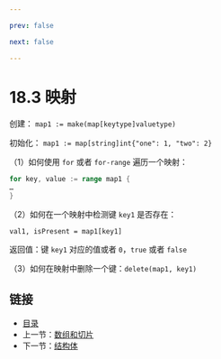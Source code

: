 ```yaml
---

prev: false  

next: false  

---
```


# 18.3 映射

创建：    `map1 := make(map[keytype]valuetype)`

初始化：   `map1 := map[string]int{"one": 1, "two": 2}`

（1）如何使用 `for` 或者 `for-range` 遍历一个映射：

```go
for key, value := range map1 {
…
}
```

（2）如何在一个映射中检测键 `key1` 是否存在：

   `val1, isPresent = map1[key1]`

   返回值：键 `key1` 对应的值或者 `0`，`true` 或者 `false`

（3）如何在映射中删除一个键：`delete(map1, key1)`

## 链接

- [目录](directory.md)
- 上一节：[数组和切片](18.2.md)
- 下一节：[结构体](18.4.md)
